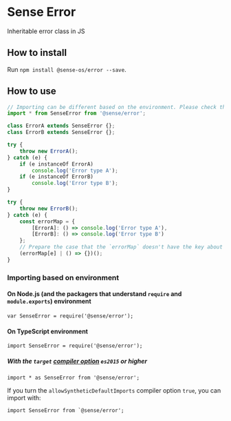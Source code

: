 # Sense Error
Inheritable error class in JS

## How to install

Run `npm install @sense-os/error --save`.

## How to use

```javascript
// Importing can be different based on the environment. Please check the next section in the README
import * from SenseError from '@sense/error';

class ErrorA extends SenseError {};
class ErrorB extends SenseError {};

try {
    throw new ErrorA();
} catch (e) {
    if (e instanceOf ErrorA)
        console.log('Error type A');
    if (e instanceOf ErrorB)
        console.log('Error type B');
}

try {
    throw new ErrorB();
} catch (e) {
    const errorMap = {
        [ErrorA]: () => console.log('Error type A'),
        [ErrorB]: () => console.log('Error type B')
    };
    // Prepare the case that the `errorMap` doesn't have the key about `e`
    (errorMap[e] | () => {})();
}
```

### Importing based on environment

#### On Node.js (and the packagers that understand `require` and `module.exports`) environment

```
var SenseError = require('@sense/error');
```

#### On TypeScript environment

```
import SenseError = require('@sense/error');
```

##### With the `target` [compiler option](https://www.typescriptlang.org/docs/handbook/compiler-options.html) `es2015` or higher

```
import * as SenseError from '@sense/error';
```

If you turn the `allowSyntheticDefaultImports` compiler option `true`, you can import with:
```
import SenseError from `@sense/error';
```
